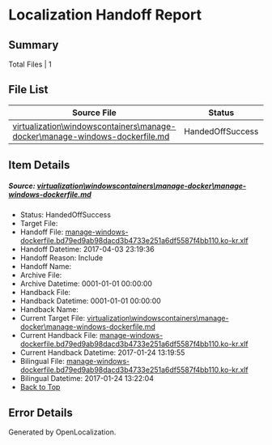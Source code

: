 # <a name='report-top'></a> Localization Handoff Report

## Summary
 Total Files | 1

## File List
 Source File | Status | Details 
 ----------- | ------ | ------- 
 [virtualization\windowscontainers\manage-docker\manage-windows-dockerfile.md](https://github.com/Microsoft/Virtualization-Documentation-Private/blob/e8d6b78103e8b0b086d4b6a1be40a1f8dcd8c225/virtualization/windowscontainers/manage-docker/manage-windows-dockerfile.md) | HandedOffSuccess | [Details](#8c5e89cd3afcb109fd3eda2da7bcd1b2c7f48b88311)

## Item Details
##### <a name='8c5e89cd3afcb109fd3eda2da7bcd1b2c7f48b88311'></a> Source: [virtualization\windowscontainers\manage-docker\manage-windows-dockerfile.md](https://github.com/Microsoft/Virtualization-Documentation-Private/blob/e8d6b78103e8b0b086d4b6a1be40a1f8dcd8c225/virtualization/windowscontainers/manage-docker/manage-windows-dockerfile.md)
* Status: HandedOffSuccess
* Target File: 
* Handoff File: [manage-windows-dockerfile.bd79ed9ab98dacd3b4733e251a6df5587f4bb110.ko-kr.xlf](https://github.com/Microsoft/Virtualization-Documentation-Private.handoff/blob/0041a26d46e07569cedb136806683cf449903ab5/ol-handoff/Microsoft/Virtualization-Documentation-Private.ko-kr/live/manage-windows-dockerfile.bd79ed9ab98dacd3b4733e251a6df5587f4bb110.ko-kr.xlf)
* Handoff Datetime: 2017-04-03 23:19:36
* Handoff Reason: Include
* Handoff Name: 
* Archive File: 
* Archive Datetime: 0001-01-01 00:00:00
* Handback File: 
* Handback Datetime: 0001-01-01 00:00:00
* Handback Name: 
* Current Target File: [virtualization\windowscontainers\manage-docker\manage-windows-dockerfile.md](https://github.com/Microsoft/Virtualization-Documentation-Private.ko-kr/blob/39f11390d6b8821ae405975c549739fd0d96a38e/virtualization/windowscontainers/manage-docker/manage-windows-dockerfile.md)
* Current Handback File: [manage-windows-dockerfile.bd79ed9ab98dacd3b4733e251a6df5587f4bb110.ko-kr.xlf](https://github.com/Microsoft/Virtualization-Documentation-Private.handback/blob/c6b1da7250c59446d14d8645519ba777051e61a3/ol-handback/Microsoft/Virtualization-Documentation-Private.ko-kr/live/manage-windows-dockerfile.bd79ed9ab98dacd3b4733e251a6df5587f4bb110.ko-kr.xlf)
* Current Handback Datetime: 2017-01-24 13:19:55
* Bilingual File: [manage-windows-dockerfile.bd79ed9ab98dacd3b4733e251a6df5587f4bb110.ko-kr.xlf](https://github.com/Microsoft/Virtualization-Documentation-Private.handback/blob/c6b1da7250c59446d14d8645519ba777051e61a3/ol-handback/Microsoft/Virtualization-Documentation-Private.ko-kr/live/manage-windows-dockerfile.bd79ed9ab98dacd3b4733e251a6df5587f4bb110.ko-kr.xlf)
* Bilingual Datetime: 2017-01-24 13:22:04
* [Back to Top](#report-top)


## Error Details

Generated by OpenLocalization.
